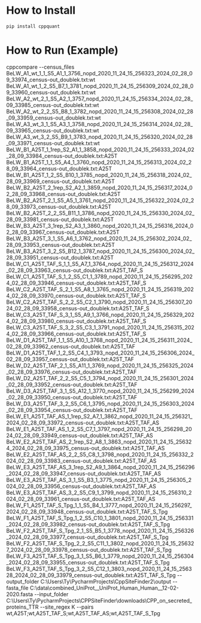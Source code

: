 # How to Install

```bash
pip install cppquant
```

# How to Run (Example)

cppcompare --census_files BeLW_A1_wt_1_1_S5_A1_1_3756_nopd_2020_11_24_15_256323_2024_02_28_09_33974_census-out_doublek.txt:wt BeLW_A1_wt_1_2_S5_B7_1_3781_nopd_2020_11_24_15_256309_2024_02_28_09_33960_census-out_doublek.txt:wt BeLW_A2_wt_2_1_S5_A2_1_3757_nopd_2020_11_24_15_256334_2024_02_28_09_33985_census-out_doublek.txt:wt BeLW_A2_wt_2_2_S5_B8_1_3782_nopd_2020_11_24_15_256308_2024_02_28_09_33959_census-out_doublek.txt:wt BeLW_A3_wt_3_1_S5_A3_1_3758_nopd_2020_11_24_15_256314_2024_02_28_09_33965_census-out_doublek.txt:wt BeLW_A3_wt_3_2_S5_B9_1_3783_nopd_2020_11_24_15_256320_2024_02_28_09_33971_census-out_doublek.txt:wt BeLW_B1_A25T_1_1rep_S2_A1_1_3858_nopd_2020_11_24_15_256333_2024_02_28_09_33984_census-out_doublek.txt:A25T BeLW_B1_A25T_1_1_S5_A4_1_3760_nopd_2020_11_24_15_256313_2024_02_28_09_33964_census-out_doublek.txt:A25T BeLW_B1_A25T_1_2_S5_B10_1_3785_nopd_2020_11_24_15_256318_2024_02_28_09_33969_census-out_doublek.txt:A25T BeLW_B2_A25T_2_1rep_S2_A2_1_3859_nopd_2020_11_24_15_256317_2024_02_28_09_33968_census-out_doublek.txt:A25T BeLW_B2_A25T_2_1_S5_A5_1_3761_nopd_2020_11_24_15_256322_2024_02_28_09_33973_census-out_doublek.txt:A25T BeLW_B2_A25T_2_2_S5_B11_1_3786_nopd_2020_11_24_15_256330_2024_02_28_09_33981_census-out_doublek.txt:A25T BeLW_B3_A25T_3_1rep_S2_A3_1_3860_nopd_2020_11_24_15_256316_2024_02_28_09_33967_census-out_doublek.txt:A25T BeLW_B3_A25T_3_1_S5_A6_1_3762_nopd_2020_11_24_15_256302_2024_02_28_09_33953_census-out_doublek.txt:A25T BeLW_B3_A25T_3_2_S5_B12_1_3787_nopd_2020_11_24_15_256300_2024_02_28_09_33951_census-out_doublek.txt:A25T BeLW_C1_A25T_TAF_S_1_1_S5_A7_1_3764_nopd_2020_11_24_15_256312_2024_02_28_09_33963_census-out_doublek.txt:A25T_TAF_S BeLW_C1_A25T_TAF_S_1_2_S5_C1_1_3789_nopd_2020_11_24_15_256295_2024_02_28_09_33946_census-out_doublek.txt:A25T_TAF_S BeLW_C2_A25T_TAF_S_2_1_S5_A8_1_3765_nopd_2020_11_24_15_256319_2024_02_28_09_33970_census-out_doublek.txt:A25T_TAF_S BeLW_C2_A25T_TAF_S_2_2_S5_C2_1_3790_nopd_2020_11_24_15_256307_2024_02_28_09_33958_census-out_doublek.txt:A25T_TAF_S BeLW_C3_A25T_TAF_S_3_1_S5_A9_1_3766_nopd_2020_11_24_15_256329_2024_02_28_09_33980_census-out_doublek.txt:A25T_TAF_S BeLW_C3_A25T_TAF_S_3_2_S5_C3_1_3791_nopd_2020_11_24_15_256315_2024_02_28_09_33966_census-out_doublek.txt:A25T_TAF_S BeLW_D1_A25T_TAF_1_1_S5_A10_1_3768_nopd_2020_11_24_15_256311_2024_02_28_09_33962_census-out_doublek.txt:A25T_TAF BeLW_D1_A25T_TAF_1_2_S5_C4_1_3793_nopd_2020_11_24_15_256306_2024_02_28_09_33957_census-out_doublek.txt:A25T_TAF BeLW_D2_A25T_TAF_2_1_S5_A11_1_3769_nopd_2020_11_24_15_256325_2024_02_28_09_33976_census-out_doublek.txt:A25T_TAF BeLW_D2_A25T_TAF_2_2_S5_C5_1_3794_nopd_2020_11_24_15_256301_2024_02_28_09_33952_census-out_doublek.txt:A25T_TAF BeLW_D3_A25T_TAF_3_1_S5_A12_1_3770_nopd_2020_11_24_15_256299_2024_02_28_09_33950_census-out_doublek.txt:A25T_TAF BeLW_D3_A25T_TAF_3_2_S5_C6_1_3795_nopd_2020_11_24_15_256303_2024_02_28_09_33954_census-out_doublek.txt:A25T_TAF BeLW_E1_A25T_TAF_AS_1_1rep_S2_A7_1_3862_nopd_2020_11_24_15_256321_2024_02_28_09_33972_census-out_doublek.txt:A25T_TAF_AS BeLW_E1_A25T_TAF_AS_1_2_S5_C7_1_3797_nopd_2020_11_24_15_256298_2024_02_28_09_33949_census-out_doublek.txt:A25T_TAF_AS BeLW_E2_A25T_TAF_AS_2_1rep_S2_A8_1_3863_nopd_2020_11_24_15_256324_2024_02_28_09_33975_census-out_doublek.txt:A25T_TAF_AS BeLW_E2_A25T_TAF_AS_2_2_S5_C8_1_3798_nopd_2020_11_24_15_256332_2024_02_28_09_33983_census-out_doublek.txt:A25T_TAF_AS BeLW_E3_A25T_TAF_AS_3_1rep_S2_A9_1_3864_nopd_2020_11_24_15_256296_2024_02_28_09_33947_census-out_doublek.txt:A25T_TAF_AS BeLW_E3_A25T_TAF_AS_3_1_S5_B3_1_3775_nopd_2020_11_24_15_256305_2024_02_28_09_33956_census-out_doublek.txt:A25T_TAF_AS BeLW_E3_A25T_TAF_AS_3_2_S5_C9_1_3799_nopd_2020_11_24_15_256310_2024_02_28_09_33961_census-out_doublek.txt:A25T_TAF_AS BeLW_F1_A25T_TAF_S_Tpg_1_1_S5_B4_1_3777_nopd_2020_11_24_15_256297_2024_02_28_09_33948_census-out_doublek.txt:A25T_TAF_S_Tpg BeLW_F1_A25T_TAF_S_Tpg_1_2_S5_C10_1_3801_nopd_2020_11_24_15_256331_2024_02_28_09_33982_census-out_doublek.txt:A25T_TAF_S_Tpg BeLW_F2_A25T_TAF_S_Tpg_2_1_S5_B5_1_3778_nopd_2020_11_24_15_256326_2024_02_28_09_33977_census-out_doublek.txt:A25T_TAF_S_Tpg BeLW_F2_A25T_TAF_S_Tpg_2_2_S5_C11_1_3802_nopd_2020_11_24_15_256327_2024_02_28_09_33978_census-out_doublek.txt:A25T_TAF_S_Tpg BeLW_F3_A25T_TAF_S_Tpg_3_1_S5_B6_1_3779_nopd_2020_11_24_15_256304_2024_02_28_09_33955_census-out_doublek.txt:A25T_TAF_S_Tpg BeLW_F3_A25T_TAF_S_Tpg_3_2_S5_C12_1_3803_nopd_2020_11_24_15_256328_2024_02_28_09_33979_census-out_doublek.txt:A25T_TAF_S_Tpg --output_folder C:\Users\Ty\PycharmProjects\CppSiteFinder2\output --fasta_file C:\data\combined_UniProt__UniProt_Human_Human__12-02-2020.fasta --input_folder C:\Users\Ty\PycharmProjects\CPPSiteFinder\downloads\CPP_on_secreted_proteins_TTR --site_regex K --pairs wt,A25T;wt,A25T_TAF_S;wt,A25T_TAF_AS;wt,A25T_TAF_S_Tpg
